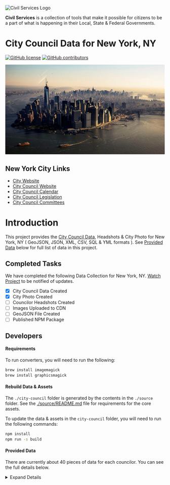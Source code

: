 ![Civil Services Logo](https://raw.githubusercontent.com/CivilServiceUSA/api/master/docs/img/logo.png "Civil Services Logo")

__Civil Services__ is a collection of tools that make it possible for citizens to be a part of what is happening in their Local, State & Federal Governments.

City Council Data for New York, NY
===

[![GitHub license](https://img.shields.io/badge/license-MIT-blue.svg?style=flat)](https://raw.githubusercontent.com/CivilServiceUSA/city-council-ny-new-york/master/LICENSE)  [![GitHub contributors](https://img.shields.io/github/contributors/CivilServiceUSA/city-council-ny-new-york.svg)](https://github.com/CivilServiceUSA/city-council-ny-new-york/graphs/contributors)

![New York, NY](city-council/images/backgrounds/640x360/city.jpg "New York, NY")


New York City Links
---

* [City Website](http://www.nycgo.com)
* [City Council Website](http://council.nyc.gov/html/members/members.shtml)
* [City Council Calendar](http://legistar.council.nyc.gov/Calendar.aspx)
* [City Council Legislation](http://legistar.council.nyc.gov/Legislation.aspx)
* [City Council Committees](http://legistar.council.nyc.gov/Departments.aspx)


Introduction
===

This project provides the [City Council Data](./city-council), Headshots & City Photo for New York, NY ( GeoJSON, JSON, XML, CSV, SQL & YML formats ).  See [Provided Data](#provided-data) below for full list of data in this project.


Completed Tasks
---

We have completed the following Data Collection for New York, NY. [Watch Project](https://github.com/CivilServiceUSA/city-council-ny-new-york/subscription) to be notified of updates.

- [X] City Council Data Created
- [X] City Photo Created
- [ ] Councilor Headshots Created
- [ ] Images Uploaded to CDN
- [ ] GeoJSON File Created
- [ ] Published NPM Package

Developers
---

#### Requirements

To run converters, you will need to run the following:

```bash
brew install imagemagick
brew install graphicsmagick
```

#### Rebuild Data & Assets

The `./city-council` folder is generated by the contents in the `./source` folder.  See the [./source/README.md](./source/README.md) file for requirements for the core assets.

To update the data & assets in the `city-council` folder, you will need to run the following commands:

```bash
npm install
npm run -s build
```

#### Provided Data

There are currently about 40 pieces of data for each councilor. You can see the full details below.

<details>
  <summary>Expand Details</summary>

Parameter                                  | Type   | Description
------------------------------------|--------|----------------
`state_code`                        | string | Two Letter State Abbreviation
`state_name`                        | string | Name of State
`state_slug`                        | string | Name of State converted to lowercase letters and spaces replaced with dashes
`city_name`                         | string | Name of City
`city_slug`                         | string | Name of City converted to lowercase letters and spaces replaced with dashes
`city_population`                   | string | Population of City
`city_background_url`               | string | Creative Commons Image you can use for City
`city_government_url`               | string | Official Website of City
`city_council_url`                  | string | City Council Official Website
`city_council_council_calendar_url` | string | City Council Calendar Website
`city_council_legislation_url`      | string | City Council Legislation Website
`city_council_committees_url`       | string | City Council Committee Website
`city_latitude`                     | float  | GPS Latitude of City
`city_longitude`                    | float  | GPS Longitude of City
`district`                          | mixed  | District of Councilor ( not always available )
`at_large`                          | enum   | Councilor is considered At-Large
`name`                              | string | Full Name of Councilor
`name_slug`                         | string | Full Name of Councilor converted to lowercase letters and spaces replaced with dashes
`first_name`                        | string | First Name of Councilor
`last_name`                         | string | Last Name of Councilor
`gender`                            | enum   | Gender of Councilor
`ethnicity`                         | enum   | Ethnicity of Councilor
`date_of_birth`                     | string | Date of Birth of Councilor
`title`                             | enum   | Title of Councilor
`party`                             | enum   | Political Party of Councilor
`email`                             | string | Work Email Address of Councilor
`phone`                             | string | Work Phone Number of Councilor
`address_complete`                  | string | Work Mailing Address of Councilor
`address_number`                    | number | Mailing Address Number
`address_prefix`                    | string | Mailing Address Prefix
`address_street`                    | string | Mailing Address Street
`address_sec_unit_type`             | string | Mailing Address Section Unit Type
`address_sec_unit_num`              | number | Mailing Address Section Unit Number
`address_city`                      | string | Mailing Address City
`address_state`                     | string | Mailing Address State
`address_zipcode`                   | string | Mailing Address zipcode
`address_type`                      | string | Mailing Address Type
`twitter_handle`                    | string | Twitter Handle of Councilor ( not always available )
`twitter_url`                       | string | Twitter URL of Councilor ( not always available )
`facebook_url`                      | string | Facebook URL of Councilor ( not always available )
`photo_url`                         | string | Photo URL of Councilor ( not always available )

* `city_background_url` is available in the following sizes: 640x360, 960x540, 1280x720 & 1920x1080 ( defaults to 1280x720 )
* `city_photo_url` is available in the following sizes: 64x64, 128x128, 256x256, 512x512 & 1024x1024 ( defaults to 512x512 )

</details>
